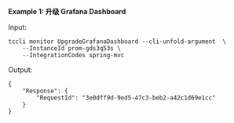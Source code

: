 **Example 1: 升级 Grafana Dashboard**



Input: 

```
tccli monitor UpgradeGrafanaDashboard --cli-unfold-argument  \
    --InstanceId prom-gds3q53s \
    --IntegrationCodes spring-mvc
```

Output: 
```
{
    "Response": {
        "RequestId": "3e0dff9d-9ed5-47c3-beb2-a42c1d69e1cc"
    }
}
```

